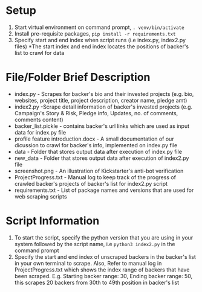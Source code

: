# Setup
1. Start virtual environment on command prompt, `. venv/bin/activate`
2. Install pre-requisite packages, `pip install -r requirements.txt`
3. Specify start and end index when script runs (i.e index.py, index2.py files)
*The start index and end index locates the positions of backer's list to crawl for data

# File/Folder Brief Description
* index.py - Scrapes for backer's bio and their invested projects (e.g. bio, websites, project title, project description, creator name, pledge amt)
* index2.py -Scrape detail information of backer's invested projects (e.g. Campaign's Story & Risk, Pledge info, Updates, no. of comments, comments content)
* backer_list.pickle - contains backer's url links which are used as input data for index.py file
* profile feature introduction.docx - A small documentation of our dicussion to crawl for backer's info, implemented on index.py file
* data - Folder that stores output data after execution of index.py file
* new_data - Folder that stores output data after execution of index2.py file
* screenshot.png - An illustration of Kickstarter's anti-bot verification
* ProjectProgress.txt - Manual log to keep track of the progress of crawled backer's projects of backer's list for index2.py script
* requirements.txt - List of package names and versions that are used for web scraping scripts 

# Script Information
1. To start the script, specify the python version that you are using in your system followed by the script name, i.e `python3 index2.py` in the command prompt
2. Specify the start and end index of unscraped backers in the backer's list in your own terminal to scrape. Also, Refer to manual log in ProjectProgress.txt which shows the index range of backers that have been scraped. E.g. Starting backer range: 30, Ending backer range: 50, this scrapes 20 backers from 30th to 49th position in backer's list    
